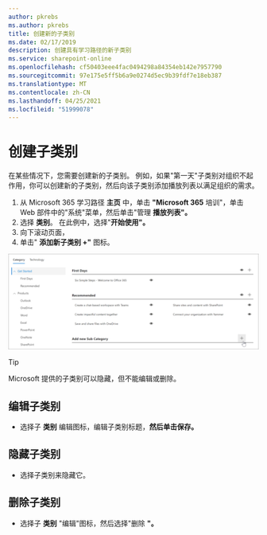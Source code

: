 ```yaml
---
author: pkrebs
ms.author: pkrebs
title: 创建新的子类别
ms.date: 02/17/2019
description: 创建具有学习路径的新子类别
ms.service: sharepoint-online
ms.openlocfilehash: cf50403eee4fac0494298a84354eb142e7957790
ms.sourcegitcommit: 97e175e5ff5b6a9e0274d5ec9b39fdf7e18eb387
ms.translationtype: MT
ms.contentlocale: zh-CN
ms.lasthandoff: 04/25/2021
ms.locfileid: "51999078"
---
```

# <a name="create-a-subcategory"></a>创建子类别 
在某些情况下，您需要创建新的子类别。 例如，如果"第一天"子类别对组织不起作用，你可以创建新的子类别，然后向该子类别添加播放列表以满足组织的需求。 

1. 从 Microsoft 365 学习路径 **主页** 中，单击 **"Microsoft 365** 培训"，单击 Web 部件中的"系统"菜单，然后单击"管理 **播放列表"。** 
2. 选择 **类别**。 在此例中，选择"**开始使用"。**  
3. 向下滚动页面， 
3. 单击" **添加新子类别 +"** 图标。  

![cg-newsubcategory.png](media/cg-newsubcategory.png)

> [!TIP]
> Microsoft 提供的子类别可以隐藏，但不能编辑或删除。 

## <a name="edit-a-subcategory"></a>编辑子类别
- 选择子 **类别** 编辑图标，编辑子类别标题，**然后单击保存。**

## <a name="hide-a-subcategory"></a>隐藏子类别
- 选择子类别来隐藏它。 

## <a name="delete-a-subcategory"></a>删除子类别
- 选择子 **类别** "编辑"图标，然后选择"删除 **"。** 
